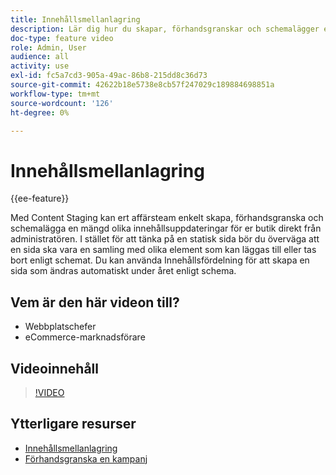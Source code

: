 ```yaml
---
title: Innehållsmellanlagring
description: Lär dig hur du skapar, förhandsgranskar och schemalägger en mängd olika innehållsuppdateringar för din butik direkt från administratören.
doc-type: feature video
role: Admin, User
audience: all
activity: use
exl-id: fc5a7cd3-905a-49ac-86b8-215dd8c36d73
source-git-commit: 42622b18e5738e8cb57f247029c189884698851a
workflow-type: tm+mt
source-wordcount: '126'
ht-degree: 0%

---
```


# Innehållsmellanlagring

{{ee-feature}}

Med Content Staging kan ert affärsteam enkelt skapa, förhandsgranska och schemalägga en mängd olika innehållsuppdateringar för er butik direkt från administratören. I stället för att tänka på en statisk sida bör du överväga att en sida ska vara en samling med olika element som kan läggas till eller tas bort enligt schemat. Du kan använda Innehållsfördelning för att skapa en sida som ändras automatiskt under året enligt schema.

## Vem är den här videon till?

- Webbplatschefer
- eCommerce-marknadsförare

## Videoinnehåll

>[!VIDEO](https://video.tv.adobe.com/v/343784?quality=12&learn=on)

## Ytterligare resurser

- [Innehållsmellanlagring](https://docs.magento.com/user-guide/cms/content-staging.html)
- [Förhandsgranska en kampanj](https://docs.magento.com/user-guide/cms/content-staging-preview.html)
